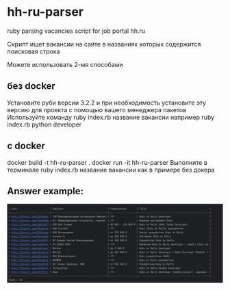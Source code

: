 # hh-ru-parser
ruby parsing  vacancies script for job portal hh.ru

Скрипт ищет вакансии на сайте в названиях которых содержится поисковая строка

Можете использовать 2-мя способами

##  без docker
Установите руби версии 3.2.2 и при необходимость установите эту версию для проекта с помощью вашего менеджера пакетов
Используйте команду ruby index.rb название вакансии
например ruby index.rb python developer
## c docker
   docker build -t hh-ru-parser .
   docker run -it hh-ru-parser
   Выполните в терминале ruby index.rb название вакансии как в примере без докера

## Answer example:

![Example rusult](images/example.png)
